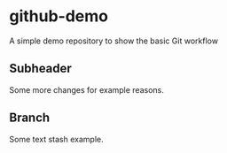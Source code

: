 # github-demo
A simple demo repository to show the basic Git workflow

## Subheader
Some more changes for example reasons.

## Branch

Some text stash example.
